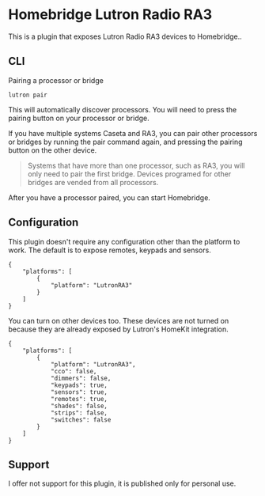 # Homebridge Lutron Radio RA3
This is a plugin that exposes Lutron Radio RA3 devices to Homebridge..

## CLI
Pairing a processor or bridge

```
lutron pair
```

This will automatically discover processors. You will need to press the pairing button on your processor or bridge.

If you have multiple systems Caseta and RA3, you can pair other processors or bridges by running the pair command again, and pressing the pairing button on the other device.

> Systems that have more than one processor, such as RA3, you will only need to pair the first bridge. Devices programed for other bridges are vended from all processors.

After you have a processor paired, you can start Homebridge.

## Configuration
This plugin doesn't require any configuration other than the platform to work. The default is to expose remotes, keypads and sensors.

```
{
    "platforms": [
        {
            "platform": "LutronRA3"
        }
    ]
}
```

You can turn on other devices too. These devices are not turned on because they are already exposed by Lutron's HomeKit integration.

```
{
    "platforms": [
        {
            "platform": "LutronRA3",
            "cco": false,
            "dimmers": false,
            "keypads": true,
            "sensors": true,
            "remotes": true,
            "shades": false,
            "strips": false,
            "switches": false
        }
    ]
}
```

## Support
I offer not support for this plugin, it is published only for personal use.
